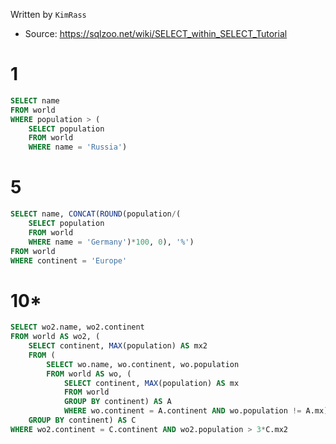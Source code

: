 Written by `KimRass`



- Source: https://sqlzoo.net/wiki/SELECT_within_SELECT_Tutorial
# 1
```sql
SELECT name
FROM world
WHERE population > (
	SELECT population
	FROM world
	WHERE name = 'Russia')
```
# 5
```sql
SELECT name, CONCAT(ROUND(population/(
	SELECT population
	FROM world
	WHERE name = 'Germany')*100, 0), '%')
FROM world
WHERE continent = 'Europe'
```
# 10*
```sql
SELECT wo2.name, wo2.continent
FROM world AS wo2, (
	SELECT continent, MAX(population) AS mx2
	FROM (
		SELECT wo.name, wo.continent, wo.population
		FROM world AS wo, (
			SELECT continent, MAX(population) AS mx
			FROM world
			GROUP BY continent) AS A
			WHERE wo.continent = A.continent AND wo.population != A.mx) AS B
	GROUP BY continent) AS C
WHERE wo2.continent = C.continent AND wo2.population > 3*C.mx2
```